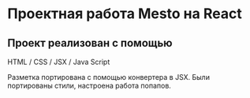 # Проектная работа Mesto на React


## Проект реализован с помощью

HTML / CSS / JSX / Java Script 

Разметка портирована с помощью конвертера в JSX.
Были портированы стили, настроена работа попапов.